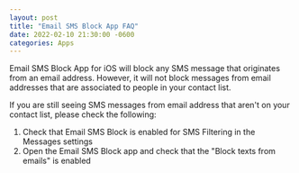 ```yaml
---
layout: post
title: "Email SMS Block App FAQ"
date: 2022-02-10 21:30:00 -0600
categories: Apps
---
```


Email SMS Block App for iOS will block any SMS message that originates from an
email address. However, it will not block messages from email addresses that are
associated to people in your contact list.

If you are still seeing SMS messages from email address that aren't on your
contact list, please check the following:
 1. Check that Email SMS Block is enabled for SMS Filtering in the Messages
    settings
 2. Open the Email SMS Block app and check that the "Block texts from emails" is
    enabled


